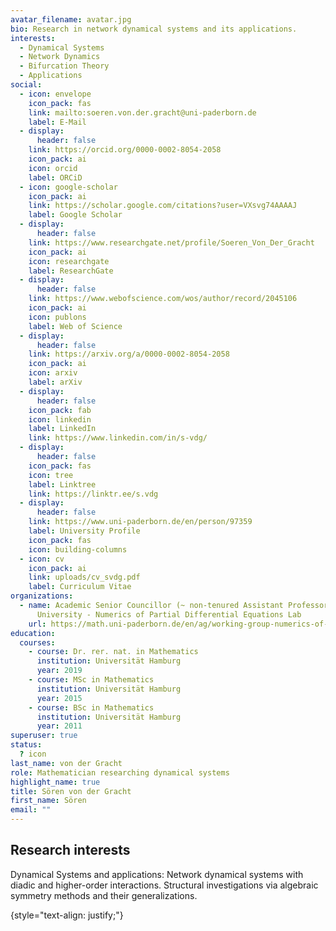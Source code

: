 ```yaml
---
avatar_filename: avatar.jpg
bio: Research in network dynamical systems and its applications.
interests:
  - Dynamical Systems
  - Network Dynamics
  - Bifurcation Theory
  - Applications
social:
  - icon: envelope
    icon_pack: fas
    link: mailto:soeren.von.der.gracht@uni-paderborn.de
    label: E-Mail
  - display:
      header: false
    link: https://orcid.org/0000-0002-8054-2058
    icon_pack: ai
    icon: orcid
    label: ORCiD
  - icon: google-scholar
    icon_pack: ai
    link: https://scholar.google.com/citations?user=VXsvg74AAAAJ
    label: Google Scholar
  - display:
      header: false
    link: https://www.researchgate.net/profile/Soeren_Von_Der_Gracht
    icon_pack: ai
    icon: researchgate
    label: ResearchGate
  - display:
      header: false
    link: https://www.webofscience.com/wos/author/record/2045106
    icon_pack: ai
    icon: publons
    label: Web of Science
  - display:
      header: false
    link: https://arxiv.org/a/0000-0002-8054-2058
    icon_pack: ai
    icon: arxiv
    label: arXiv
  - display:
      header: false
    icon_pack: fab
    icon: linkedin
    label: LinkedIn
    link: https://www.linkedin.com/in/s-vdg/
  - display:
      header: false
    icon_pack: fas
    icon: tree
    label: Linktree
    link: https://linktr.ee/s.vdg
  - display:
      header: false
    link: https://www.uni-paderborn.de/en/person/97359
    label: University Profile
    icon_pack: fas
    icon: building-columns
  - icon: cv
    icon_pack: ai
    link: uploads/cv_svdg.pdf
    label: Curriculum Vitae
organizations:
  - name: Academic Senior Councillor (~ non-tenured Assistant Professor) - Paderborn
      University - Numerics of Partial Differential Equations Lab
    url: https://math.uni-paderborn.de/en/ag/working-group-numerics-of-partial-differential-equations
education:
  courses:
    - course: Dr. rer. nat. in Mathematics
      institution: Universität Hamburg
      year: 2019
    - course: MSc in Mathematics
      institution: Universität Hamburg
      year: 2015
    - course: BSc in Mathematics
      institution: Universität Hamburg
      year: 2011
superuser: true
status:
  ? icon
last_name: von der Gracht
role: Mathematician researching dynamical systems
highlight_name: true
title: Sören von der Gracht
first_name: Sören
email: ""
---
```

## Research interests

Dynamical Systems and applications: Network dynamical systems with diadic and higher-order interactions. Structural investigations via algebraic symmetry methods and their generalizations.


{style="text-align: justify;"}
